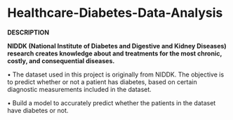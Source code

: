 # Healthcare-Diabetes-Data-Analysis

**DESCRIPTION**

**NIDDK (National Institute of Diabetes and Digestive and Kidney Diseases) research creates knowledge about and treatments for the most chronic, costly, and consequential diseases.**

•	The dataset used in this project is originally from NIDDK. The objective is to predict whether or not a patient has diabetes, based on certain diagnostic measurements included in the dataset.

•	Build a model to accurately predict whether the patients in the dataset have diabetes or not.
